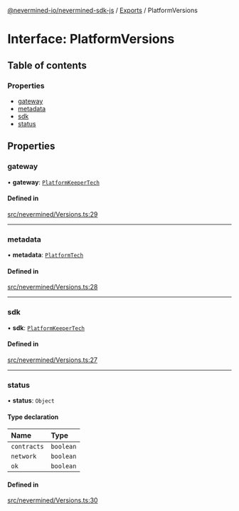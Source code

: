 [@nevermined-io/nevermined-sdk-js](../README.md) / [Exports](../modules.md) / PlatformVersions

# Interface: PlatformVersions

## Table of contents

### Properties

- [gateway](PlatformVersions.md#gateway)
- [metadata](PlatformVersions.md#metadata)
- [sdk](PlatformVersions.md#sdk)
- [status](PlatformVersions.md#status)

## Properties

### gateway

• **gateway**: [`PlatformKeeperTech`](PlatformKeeperTech.md)

#### Defined in

[src/nevermined/Versions.ts:29](https://github.com/nevermined-io/sdk-js/blob/7ffb970/src/nevermined/Versions.ts#L29)

___

### metadata

• **metadata**: [`PlatformTech`](PlatformTech.md)

#### Defined in

[src/nevermined/Versions.ts:28](https://github.com/nevermined-io/sdk-js/blob/7ffb970/src/nevermined/Versions.ts#L28)

___

### sdk

• **sdk**: [`PlatformKeeperTech`](PlatformKeeperTech.md)

#### Defined in

[src/nevermined/Versions.ts:27](https://github.com/nevermined-io/sdk-js/blob/7ffb970/src/nevermined/Versions.ts#L27)

___

### status

• **status**: `Object`

#### Type declaration

| Name | Type |
| :------ | :------ |
| `contracts` | `boolean` |
| `network` | `boolean` |
| `ok` | `boolean` |

#### Defined in

[src/nevermined/Versions.ts:30](https://github.com/nevermined-io/sdk-js/blob/7ffb970/src/nevermined/Versions.ts#L30)

